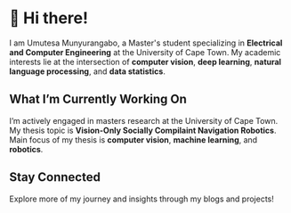 
# 👋 Hi there! 

I am Umutesa Munyurangabo, a Master's student specializing in **Electrical and Computer Engineering** at the University of Cape Town. My academic interests lie at the intersection of **computer vision**, **deep learning**, **natural language processing**, and **data statistics**.

##  What I’m Currently Working On  
I’m actively engaged in masters research at the University of Cape Town. My thesis topic is **Vision-Only Socially Compilaint Navigation Robotics**. Main focus of my thesis is **computer vision**, **machine learning**, and **robotics**.

##  Stay Connected  
Explore more of my journey and insights through my blogs and projects! 

